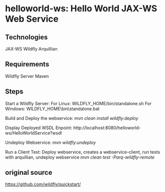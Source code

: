 # helloworld-ws: Hello World JAX-WS Web Service


## Technologies
JAX-WS
Wildfly
Arquillian


## Requirements
Wildfly Server
Maven


## Steps
Start a Wildfly Server:
For Linux:   WILDFLY_HOME/bin/standalone.sh
For Windows: WILDFLY_HOME\bin\standalone.bat


Build and Deploy the webservice:
*mvn clean install wildfly:deploy*


Display Deployed WSDL Enpoint:
http://localhost:8080/helloworld-ws/HelloWorldService?wsdl


Undeploy Webservice:
*mvn wildfly:undeploy*


Run a Client Test:
Deploy webservice, creates a webservice-client, run tests with arquillian, undeploy webservice
*mvn clean test -Parq-wildfly-remote*


## original source
<https://github.com/wildfly/quickstart/>



